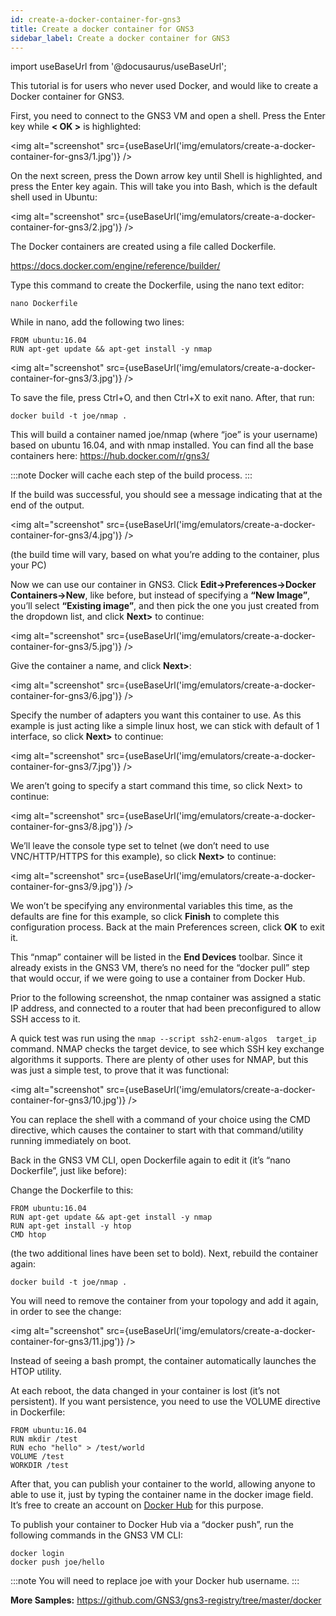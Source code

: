 ```yaml
---
id: create-a-docker-container-for-gns3
title: Create a docker container for GNS3
sidebar_label: Create a docker container for GNS3
---
```


import useBaseUrl from '@docusaurus/useBaseUrl';

This tutorial is for users who never used Docker, and would like to create a Docker container for GNS3.

First, you need to connect to the GNS3 VM and open a shell. Press the Enter key while **< OK >** is highlighted:

<img alt="screenshot" src={useBaseUrl('img/emulators/create-a-docker-container-for-gns3/1.jpg')} />

On the next screen, press the Down arrow key until Shell is highlighted, and press the Enter key again. This will take you into Bash, which is the default shell used in Ubuntu:

<img alt="screenshot" src={useBaseUrl('img/emulators/create-a-docker-container-for-gns3/2.jpg')} />

The Docker containers are created using a file called Dockerfile.

https://docs.docker.com/engine/reference/builder/

Type this command to create the Dockerfile, using the nano text editor:

```
nano Dockerfile
```

While in nano, add the following two lines:

```
FROM ubuntu:16.04
RUN apt-get update && apt-get install -y nmap
```

<img alt="screenshot" src={useBaseUrl('img/emulators/create-a-docker-container-for-gns3/3.jpg')} />

To save the file, press Ctrl+O, and then Ctrl+X to exit nano.
After, that run:

```
docker build -t joe/nmap .
```

This will build a container named joe/nmap (where “joe” is your username) based on ubuntu 16.04, and with nmap installed. You can find all the base containers here: https://hub.docker.com/r/gns3/

:::note
Docker will cache each step of the build process.
:::

If the build was successful, you should see a message indicating that at the end of the output.

<img alt="screenshot" src={useBaseUrl('img/emulators/create-a-docker-container-for-gns3/4.jpg')} />

(the build time will vary, based on what you’re adding to the container, plus your PC)

Now we can use our container in GNS3. Click **Edit->Preferences->Docker Containers->New**,  like before,  but instead of specifying a **“New Image”**,  you’ll select **“Existing image”**, and then pick the one you just created from the dropdown list, and click **Next>** to continue:

<img alt="screenshot" src={useBaseUrl('img/emulators/create-a-docker-container-for-gns3/5.jpg')} />

Give the container a name, and click **Next>**:

<img alt="screenshot" src={useBaseUrl('img/emulators/create-a-docker-container-for-gns3/6.jpg')} />

Specify the number of adapters you want this container to use. As this example is just acting like a simple linux host, we can stick with default of 1 interface, so click **Next>** to continue:

<img alt="screenshot" src={useBaseUrl('img/emulators/create-a-docker-container-for-gns3/7.jpg')} />

We aren’t going to specify a start command this time, so click Next> to continue:

<img alt="screenshot" src={useBaseUrl('img/emulators/create-a-docker-container-for-gns3/8.jpg')} />

We’ll leave the console type set to telnet (we don’t need to use VNC/HTTP/HTTPS for this example), so click **Next>** to continue:

<img alt="screenshot" src={useBaseUrl('img/emulators/create-a-docker-container-for-gns3/9.jpg')} />

We won’t be specifying any environmental variables this time, as the defaults are fine for this example, so click **Finish** to complete this configuration process. Back at the main Preferences screen, click **OK** to exit it.

 This “nmap” container will be listed in the **End Devices** toolbar. Since it already exists in the GNS3 VM, there’s no need for the “docker pull” step that would occur, if we were going to use a container from Docker Hub.

Prior to the following screenshot, the nmap container was assigned a static IP address, and connected to a router that had been preconfigured to allow SSH access to it.

A quick test was run using the ```nmap --script ssh2-enum-algos  target_ip```  command. NMAP checks the target device, to see which SSH key exchange algorithms it supports. There are plenty of other uses for NMAP, but this was just a simple test, to prove that it was functional:

<img alt="screenshot" src={useBaseUrl('img/emulators/create-a-docker-container-for-gns3/10.jpg')} />

You can replace the shell with a command of your choice using the CMD directive, which causes the container to start with that command/utility running immediately on boot.  

Back in the GNS3 VM CLI, open Dockerfile again to edit it (it’s “nano Dockerfile”, just like before):

Change the Dockerfile to this:
```
FROM ubuntu:16.04
RUN apt-get update && apt-get install -y nmap
RUN apt-get install -y htop
CMD htop
```

(the two additional lines have been set to bold). Next, rebuild the container again:
```
docker build -t joe/nmap .
```

You will need to remove the container from your topology and add it again, in order to see the change:

<img alt="screenshot" src={useBaseUrl('img/emulators/create-a-docker-container-for-gns3/11.jpg')} />

Instead of seeing a bash prompt, the container automatically launches the HTOP utility.

At each reboot,  the data changed in your container is lost (it’s not persistent). If you want persistence, you need to use the VOLUME directive in Dockerfile:
```
FROM ubuntu:16.04
RUN mkdir /test
RUN echo "hello" > /test/world
VOLUME /test
WORKDIR /test
```

After that, you can publish your container to the world, allowing anyone to able to use it, just by typing the container name in the docker image field. It’s free to create an account on [Docker Hub](https://hub.docker.com/) for this purpose.  

To publish your container to Docker Hub via a “docker push”, run the following commands in the GNS3 VM CLI:
```
docker login
docker push joe/hello
```

:::note
You will need to replace joe with your Docker hub username.
:::

**More Samples:**
https://github.com/GNS3/gns3-registry/tree/master/docker
